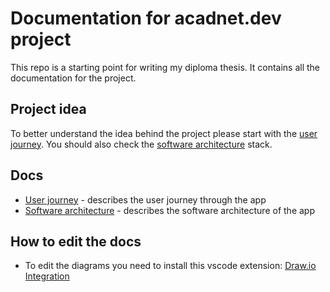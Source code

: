 # Documentation for acadnet.dev project
This repo is a starting point for writing my diploma thesis. It contains all the documentation for the project.

## Project idea
To better understand the idea behind the project please start with the [user journey](user-journey.md). You should also check the [software architecture](software-architecture.md) stack.

## Docs
* [User journey](user-journey.md) - describes the user journey through the app
* [Software architecture](software-architecture.md) - describes the software architecture of the app


## How to edit the docs
* To edit the diagrams you need to install this vscode extension: [Draw.io Integration](https://marketplace.visualstudio.com/items?itemName=hediet.vscode-drawio)